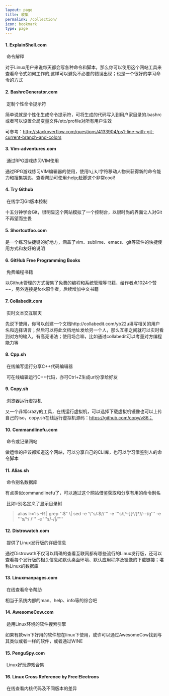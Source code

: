```yaml
---
layout: page
title: 收集
permalink: /collection/
icon: bookmark
type: page
---
```


#### 1. ExplainShell.com

​	命令解释

​	对于Linux用户来说每天都会写各种命令和脚本，那么你可以使用这个网站工具来查看命令式如何工作的,这样可以避免不必要的错误出现；也是一个很好的学习命令的方式

#### 2. BashrcGenerator.com

​	定制个性命令提示符

​	简单说就是个性化生成命令提示符，可将生成的代码写入到用户家目录的.bashrc或者可以设置全局变量文件/etc/profile对所有用户生效

可参考：http://stackoverflow.com/questions/4133904/ps1-line-with-git-current-branch-and-colors

#### 3. Vim-adventures.com

​	通过RPG游戏练习VIM使用

​	通过RPG游戏练习VIM编辑器的使用，使用h,j,k,l字符移动人物来获得新的命令能力和搜集钥匙，查看帮助可使用:help;赶脚这个非常cool!

#### 4. Try Github

​	在线学习Git版本控制

​	十五分钟学会Git，很明显这个网站模拟了一个控制台，以很时尚的界面让人对Git不再望而生畏

#### 5. Shortcutfoo.com

​	是一个练习快捷键的好地方，涵盖了vim、sublime、emacs、git等软件的快捷使用方式和友好的说明

#### 6. GitHub Free Programming Books

​	免费编程书籍

​	以Github管理的方式搜集了免费的编程和系统管理等书籍，给作者点1024个赞~~，另外连接是fork原作者，后续增加中文书籍

#### 7. Collabedit.com

​	实时文本交互聊天

​	先说下使用，你可以创建一个文档http://collabedit.com/yb22u填写相关的用户名和选择语言；然后可以将此文档地址发给另一个人，那么互相之间就可以实时看到对方的输入，有高亮语法；使用场合嘛，比如通过collabedit可以考量对方编程能力等

#### 8. Cpp.sh

​	在线编写运行分享C++代码编辑器

​	可在线编辑运行C++代码，亦可Ctrl+Z生成url分享给好友

#### 9. Copy.sh

​	浏览器运行虚拟机

​	又一个非常crazy的工具，在线运行虚拟机，可以选择下载虚拟机镜像也可以上传自己的iso，copy.sh在线运行虚拟机源码：https://github.com/copy/v86；

#### 10. Commandlinefu.com

​	命令或记录网站

​	做运维的应该都知道这个网站，可以分享自己的CLI库，也可以学习借鉴别人的命令脚本

#### 11. Alias.sh

​	命令别名数据库

​	有点类似commandlinefu了，可以通过这个网站借鉴获取和分享有用的命令别名	

​	比如lr别名定义了显示目录树

> alias lr='ls -R \| grep ":$" \| sed -e '\''s/:$//'\'' -e '\''s/[^-][^\/]*\//--/g'\'' -e '\''s/^/   /'\'' -e '\''s/-/\|/'\'''

#### 12. Distrowatch.com

​	提供了Linux发行版的详细信息

​	通过Distrowath不仅可以精确的查看互联网都有哪些流行的Linux发行版，还可以查看每个发行版的相关信息如默认桌面环境、默认应用程序及镜像的下载链接；堪称Linux的数据库

#### 13. Linuxmanpages.com

​	在线查看命令帮助

相当于系统内部的man、help、info等的综合吧

#### 14. AwesomeCow.com

​	适用Linux环境的软件搜索引擎

​	如果有款win下好用的软件想在linux下使用，或许可以通过AwesomeCow找到与其类似或者一样的软件，或者通过WINE

#### 15. PenguSpy.com

​	Linux好玩游戏合集

#### 16. Linux Cross Reference by Free Electrons

​	在线查看内核代码及不同版本的差异

